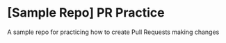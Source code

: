 # [Sample Repo] PR Practice
A sample repo for practicing how to create Pull Requests
making changes
